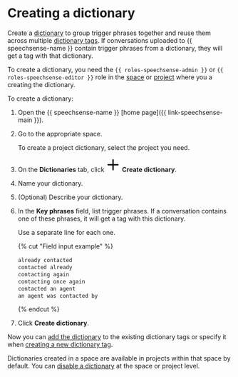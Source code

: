 # Creating a dictionary

Create a [dictionary](../../concepts/dictionaries.md) to group trigger phrases together and reuse them across multiple [dictionary tags](../../concepts/tags.md#dictionary-tags). If conversations uploaded to {{ speechsense-name }} contain trigger phrases from a dictionary, they will get a tag with that dictionary.

To create a dictionary, you need the `{{ roles-speechsense-admin }}` or `{{ roles-speechsense-editor }}` role in the [space](../../concepts/resources-hierarchy.md#space) or [project](../../concepts/resources-hierarchy.md#project) where you a creating the dictionary.

To create a dictionary:

1. Open the {{ speechsense-name }} [home page]({{ link-speechsense-main }}).
1. Go to the appropriate space.

   To create a project dictionary, select the project you need.

1. On the **Dictionaries** tab, click ![icon](../../../_assets/console-icons/plus.svg) **Create dictionary**.
1. Name your dictionary.
1. (Optional) Describe your dictionary.
1. In the **Key phrases** field, list trigger phrases. If a conversation contains one of these phrases, it will get a tag with this dictionary.

   Use a separate line for each one.

   {% cut "Field input example" %}

   ```text
   already contacted
   contacted already
   contacting again
   contacting once again
   contacted an agent
   an agent was contacted by
   ```

   {% endcut %}

1. Click **Create dictionary**.

Now you can [add the dictionary](add.md) to the existing dictionary tags or specify it when [creating a new dictionary tag](../project/tag/create-dictionary-tag.md#new-tag).

Dictionaries created in a space are available in projects within that space by default. You can [disable a dictionary](change.md#activate) at the space or project level.
